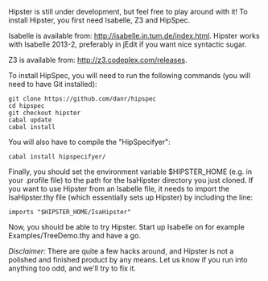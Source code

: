 Hipster is still under development, but feel free to play around with it!
To install Hipster, you first need Isabelle, Z3 and HipSpec.

Isabelle is available from: http://isabelle.in.tum.de/index.html.
Hipster works with Isabelle 2013-2, preferably in jEdit if you want
nice syntactic sugar.

Z3 is available from: http://z3.codeplex.com/releases.

To install HipSpec, you will need to run the following commands (you
will need to have Git installed):

    git clone https://github.com/danr/hipspec
    cd hipspec
    git checkout hipster
    cabal update
    cabal install 

You will also have to compile the "HipSpecifyer":

    cabal install hipspecifyer/
    
Finally, you should set the environment variable $HIPSTER_HOME (e.g. in your .profile file) to the path for the IsaHipster directory you just cloned. If you want to use Hipster from an Isabelle file, it needs to import the IsaHipster.thy file (which essentially sets up Hipster) by including the line: 
    
    imports "$HIPSTER_HOME/IsaHipster"
    
Now, you should be able to try Hipster. Start up Isabelle on for example Examples/TreeDemo.thy and have a go.

_Disclaimer_: There are quite a few hacks around, and Hipster is not a polished and finished product by any means. Let us know if you run into anything too odd, and we'll try to fix it.
